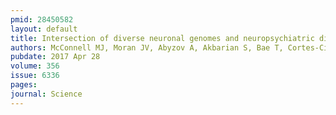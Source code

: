 ```yaml
---
pmid: 28450582
layout: default
title: Intersection of diverse neuronal genomes and neuropsychiatric disease&#58; The Brain Somatic Mosaicism Network.
authors: McConnell MJ, Moran JV, Abyzov A, Akbarian S, Bae T, Cortes-Ciriano I, Erwin JA, Fasching L, Flasch DA, Freed D, Ganz J, Jaffe AE, Kwan KY, Kwon M, Lodato MA, Mills RE, Paquola ACM, Rodin RE, Rosenbluh C, Sestan N, Sherman MA, Shin JH, Song S, Straub RE, Thorpe J, Weinberger DR, Urban AE, Zhou B, Gage FH, Lehner T, Senthil G, Walsh CA, Chess A, Courchesne E, Gleeson JG, Kidd JM, Park PJ, Pevsner J, Vaccarino FM, Brain Somatic Mosaicism Network
pubdate: 2017 Apr 28
volume: 356
issue: 6336
pages: 
journal: Science
---
```

